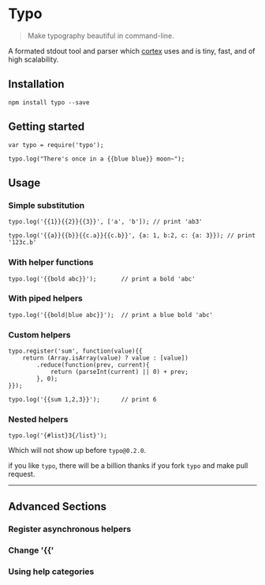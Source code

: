# Typo

> Make typography beautiful in command-line.

A formated stdout tool and parser which [cortex](https://github.com/kaelzhang/cortex) uses and is tiny, fast, and of high scalability.

## Installation
	npm install typo --save
	
## Getting started

	var typo = require('typo');
	
	typo.log("There's once in a {{blue blue}} moon~");
	
## Usage

### Simple substitution

	typo.log('{{1}}{{2}}{{3}}', ['a', 'b']); // print 'ab3'
	
	typo.log('{{a}}{{b}}{{c.a}}{{c.b}}', {a: 1, b:2, c: {a: 3}}); // print '123c.b'
	
### With helper functions

	typo.log('{{bold abc}}'); 		// print a bold 'abc'
	
### With piped helpers

	typo.log('{{bold|blue abc}}');	// print a blue bold 'abc'
	
### Custom helpers

	typo.register('sum', function(value){{
		return (Array.isArray(value) ? value : [value])
			.reduce(function(prev, current){
				return (parseInt(current) || 0) + prev;
			}, 0);
	}});
	
	typo.log('{{sum 1,2,3}}'); 		// print 6
	
### Nested helpers

	typo.log('{#list}3{/list}');

Which will not show up before `typo@0.2.0`.

if you like `typo`, there will be a billion thanks if you fork `typo` and make pull request.

****

## Advanced Sections

### Register asynchronous helpers

### Change '{{'

### Using help categories